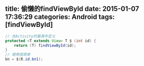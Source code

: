 title: 偷懒的findViewById
date: 2015-01-07 17:36:29
categories: Android
tags: [findViewById]
---
<!--more-->
```java
// 在Activity的基类中定义
protected <T extends View> T $ (int id) {
	return (T) findViewById(id);
} 
// 使用很简单
bn = $(R.id.bn1);
```